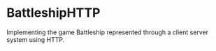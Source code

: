 # BattleshipHTTP
Implementing the game Battleship represented through a client server system using HTTP.
